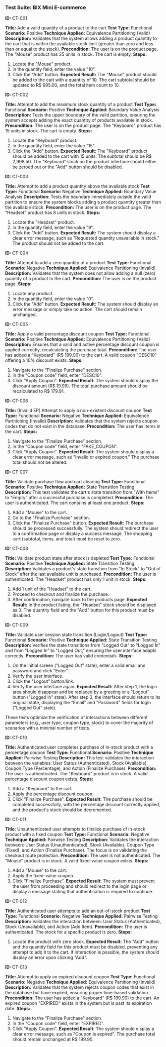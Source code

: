 ### **Test Suite: BIX Mini E-commerce**


**ID:** CT-001

**Title:** Add a valid quantity of a product to the cart
**Test Type:** Functional
**Scenario:** Positive
**Technique Applied:** Equivalence Partitioning (Valid)
**Description:** Validates that the system allows adding a product quantity to the cart that is within the available stock limit (greater than zero and less than or equal to the stock).
**Precondition:** The user is on the product page. The "Mouse" product has 25 units in stock. The cart is empty.
**Steps:**
1.  Locate the "Mouse" product.
2.  In the quantity field, enter the value "10".
3.  Click the "Add" button.
**Expected Result:** The "Mouse" product should be added to the cart with a quantity of 10. The cart subtotal should be updated to R$ 995.00, and the total item count to 10.

**ID:** CT-002

**Title:** Attempt to add the maximum stock quantity of a product
**Test Type:** Functional
**Scenario:** Positive
**Technique Applied:** Boundary Value Analysis
**Description:** Tests the upper boundary of the valid partition, ensuring the system accepts adding the exact quantity of products available in stock.
**Precondition:** The user is on the product page. The "Keyboard" product has 15 units in stock. The cart is empty.
**Steps:**
1.  Locate the "Keyboard" product.
2.  In the quantity field, enter the value "15".
3.  Click the "Add" button.
**Expected Result:** The "Keyboard" product should be added to the cart with 15 units. The subtotal should be R$ 2,998.50. The "Keyboard" stock on the product interface should either be zeroed out or the "Add" button should be disabled.

**ID:** CT-003

**Title:** Attempt to add a product quantity above the available stock
**Test Type:** Functional
**Scenario:** Negative
**Technique Applied:** Boundary Value Analysis
**Description:** Tests the boundary immediately outside the valid partition to ensure the system blocks adding a product quantity greater than the available stock.
**Precondition:** The user is on the product page. The "Headset" product has 8 units in stock.
**Steps:**
1.  Locate the "Headset" product.
2.  In the quantity field, enter the value "9".
3.  Click the "Add" button.
**Expected Result:** The system should display a clear error message, such as "Requested quantity unavailable in stock." The product should not be added to the cart.

**ID:** CT-004

**Title:** Attempt to add a zero quantity of a product
**Test Type:** Functional
**Scenario:** Negative
**Technique Applied:** Equivalence Partitioning (Invalid)
**Description:** Validates that the system does not allow adding a null (zero) quantity of a product to the cart.
**Precondition:** The user is on the product page.
**Steps:**
1.  Locate any product.
2.  In the quantity field, enter the value "0".
3.  Click the "Add" button.
**Expected Result:** The system should display an error message or simply take no action. The cart should remain unchanged.

**ID:** CT-005

**Title:** Apply a valid percentage discount coupon
**Test Type:** Functional
**Scenario:** Positive
**Technique Applied:** Equivalence Partitioning (Valid)
**Description:** Ensures that a valid and active percentage discount coupon is applied correctly, recalculating the purchase total.
**Precondition:** The user has added a "Keyboard" (R$ 199.90) to the cart. A valid coupon "DESC10" offering a 10% discount exists.
**Steps:**
1.  Navigate to the "Finalize Purchase" section.
2.  In the "Coupon code" field, enter "DESC10".
3.  Click "Apply Coupon".
**Expected Result:** The system should display the discount amount (R$ 19.99). The total purchase amount should be recalculated to R$ 179.91.

**ID:** CT-006

**Title:** [Invalid EP] Attempt to apply a non-existent discount coupon
**Test Type:** Functional
**Scenario:** Negative
**Technique Applied:** Equivalence Partitioning (Invalid)
**Description:** Validates that the system rejects coupon codes that do not exist in the database.
**Precondition:** The user has items in the cart.
**Steps:**
1.  Navigate to the "Finalize Purchase" section.
2.  In the "Coupon code" field, enter "FAKE_COUPON".
3.  Click "Apply Coupon".
**Expected Result:** The system should display a clear error message, such as "Invalid or expired coupon." The purchase total should not be altered.

**ID:** CT-007

**Title:** Validate purchase flow and cart clearing
**Test Type:** Functional
**Scenario:** Positive
**Technique Applied:** State Transition Testing
**Description:** This test validates the cart's state transition from "With Items" to "Empty" after a successful purchase is completed.
**Precondition:** The user is authenticated. The cart contains at least one product.
**Steps:**
1.  Add a "Mouse" to the cart.
2.  Go to the "Finalize Purchase" section.
3.  Click the "Finalize Purchase" button.
**Expected Result:** The purchase should be processed successfully. The system should redirect the user to a confirmation page or display a success message. The shopping cart (subtotal, items, and total) must be reset to zero.

**ID:** CT-008

**Title:** Validate product state after stock is depleted
**Test Type:** Functional
**Scenario:** Positive
**Technique Applied:** State Transition Testing
**Description:** Validates a product's state transition from "In Stock" to "Out of Stock" after the last available unit is purchased.
**Precondition:** The user is authenticated. The "Headset" product has only 1 unit in stock.
**Steps:**
1.  Add 1 unit of the "Headset" to the cart.
2.  Proceed to checkout and finalize the purchase.
3.  After confirmation, navigate back to the products page.
**Expected Result:** In the product listing, the "Headset" stock should be displayed as 0. The quantity field and the "Add" button for this product must be disabled.

**ID:** CT-009

**Title:** Validate user session state transition (Login/Logout)
**Test Type:** Functional
**Scenario:** Positive
**Technique Applied:** State Transition Testing
**Description:** Verifies the state transitions from "Logged Out" to "Logged In" and from "Logged In" to "Logged Out," ensuring the user interface adapts correctly.
**Precondition:** The user has valid credentials.
**Steps:**
1.  On the initial screen ("Logged Out" state), enter a valid email and password and click "Enter".
2.  Verify the user interface.
3.  Click the "Logout" button/link.
4.  Verify the user interface again.
**Expected Result:** After step 1, the login area should disappear and be replaced by a greeting or a "Logout" button ("Logged In" state). After step 3, the interface should return to its original state, displaying the "Email" and "Password" fields for login ("Logged Out" state).


These tests optimize the verification of interactions between different parameters (e.g., user type, coupon type, stock) to cover the majority of scenarios with a minimal number of tests.

**ID:** CT-010

**Title:** Authenticated user completes purchase of in-stock product with a percentage coupon
**Test Type:** Functional
**Scenario:** Positive
**Technique Applied:** Pairwise Testing
**Description:** This test validates the interaction between the variables: User Status (Authenticated), Stock (Available), Coupon Type (Percentage), and Action (Finalize Purchase).
**Precondition:** The user is authenticated. The "Keyboard" product is in stock. A valid percentage discount coupon exists.
**Steps:**
1.  Add a "Keyboard" to the cart.
2.  Apply the percentage discount coupon.
3.  Click "Finalize Purchase".
**Expected Result:** The purchase should be completed successfully, with the percentage discount correctly applied, and the product's stock should be decremented.

**ID:** CT-011

**Title:** Unauthenticated user attempts to finalize purchase of in-stock product with a fixed coupon
**Test Type:** Functional
**Scenario:** Negative
**Technique Applied:** Pairwise Testing
**Description:** Validates the interaction between: User Status (Unauthenticated), Stock (Available), Coupon Type (Fixed), and Action (Finalize Purchase). The focus is on validating the checkout route protection.
**Precondition:** The user is not authenticated. The "Mouse" product is in stock. A valid fixed-value coupon exists.
**Steps:**
1.  Add a "Mouse" to the cart.
2.  Apply the fixed-value coupon.
3.  Click "Finalize Purchase".
**Expected Result:** The system must prevent the user from proceeding and should redirect to the login page or display a message stating that authentication is required to continue.

**ID:** CT-012

**Title:** Authenticated user attempts to add an out-of-stock product
**Test Type:** Functional
**Scenario:** Negative
**Technique Applied:** Pairwise Testing
**Description:** Validates the interaction between: User Status (Authenticated), Stock (Unavailable), and Action (Add Item).
**Precondition:** The user is authenticated. The stock for a specific product is zero.
**Steps:**
1.  Locate the product with zero stock.
**Expected Result:** The "Add" button and the quantity field for this product must be disabled, preventing any attempt to add it to the cart. If interaction is possible, the system should display an error upon clicking "Add".

**ID:** CT-013

**Title:** Attempt to apply an expired discount coupon
**Test Type:** Functional
**Scenario:** Negative
**Technique Applied:** Equivalence Partitioning (Invalid)
**Description:** Validates that the system rejects coupon codes that exist in the database but have expired, ensuring proper time-based validation.
**Precondition:** The user has added a "Keyboard" (R$ 199.90) to the cart. An expired coupon "EXPIRED" exists in the system but is past its expiration date.
**Steps:**
1.  Navigate to the "Finalize Purchase" section.
2.  In the "Coupon code" field, enter "EXPIRED".
3.  Click "Apply Coupon".
**Expected Result:** The system should display a clear error message, such as "Coupon is expired". The purchase total should remain unchanged at R$ 199.90.